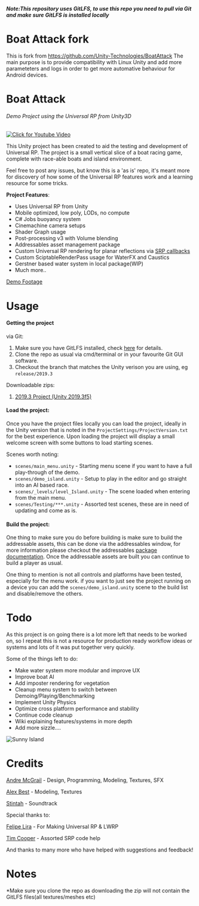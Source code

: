 **_Note:This repository uses GitLFS, to use this repo you need to pull via Git and make sure GitLFS is installed locally_**

# Boat Attack fork
This is fork from https://github.com/Unity-Technologies/BoatAttack
The main purpose is to provide compatibility with Linux Unity and add
more parameteters and logs in order to get more automative behaviour
for Android devices.

# Boat Attack
###### Demo Project using the Universal RP from Unity3D

[![Click for Youtube Video](https://media.githubusercontent.com/media/Verasl/BoatAttack/release/2019.3/Assets/Textures/UI/welcome-title.png)](https://drive.google.com/file/d/1PTNdhnqbhzSWUCfAinIefP5cfr6Dezuw/view)

This Unity project has been created to aid the testing and development of Universal RP. The project is a small vertical slice of a boat racing game, complete with race-able boats and island environment.

Feel free to post any issues, but know this is a 'as is' repo, it's meant more for discovery of how some of the Universal RP features work and a learning resource for some tricks.

**Project Features**:
  * Uses Universal RP from Unity
  * Mobile optimized, low poly, LODs, no compute
  * C# Jobs buoyancy system
  * Cinemachine camera setups
  * Shader Graph usage
  * Post-processing v3 with Volume blending
  * Addressables asset management package
  * Custom Universal RP rendering for planar reflections via [SRP callbacks](https://docs.unity3d.com/ScriptReference/Rendering.RenderPipelineManager.html)
  * Custom SciptableRenderPass usage for WaterFX and Caustics
  * Gerstner based water system in local package(WIP)
  * Much more..

[Demo Footage](https://drive.google.com/file/d/1PTNdhnqbhzSWUCfAinIefP5cfr6Dezuw/view)

# Usage

#### Getting the project
via Git:
  1. Make sure you have GitLFS installed, check [here](https://git-lfs.github.com) for details.
  2. Clone the repo as usual via cmd/terminal or in your favourite Git GUI software.
  3. Checkout the branch that matches the Unity verison you are using, eg `release/2019.3`

Downloadable zips:
  1. [2019.3 Project (Unity 2019.3f5)](https://drive.google.com/file/d/1vXpbVC36GHnyC-Eitl1WpLay9l_YqJGQ/view?usp=sharing)

#### Load the project:
Once you have the project files locally you can load the project, ideally in the Unity version that is noted in the `ProjectSettings/ProjectVersion.txt` for the best experience.
Upon loading the project will display a small welcome screen with some buttons to load starting scenes.

Scenes worth noting:
 - `scenes/main_menu.unity` - Starting menu scene if you want to have a full play-through of the demo.
 - `scenes/demo_island.unity` - Setup to play in the editor and go straight into an AI based race.
 - `scenes/_levels/level_Island.unity` - The scene loaded when entering from the main menu.
 - `scenes/Testing/***.unity` - Assorted test scenes, these are in need of updating and come as is.

#### Build the project:
One thing to make sure you do before building is make sure to build the addressable assets, this can be done via the addressables window, for more information please checkout the addressables [package documentation](https://docs.unity3d.com/Packages/com.unity.addressables@latest).
Once the addressable assets are built you can continue to build a player as usual.

One thing to mention is not all controls and platforms have been tested, especially for the menu work. if you want to just see the project running on a device you can add the `scenes/demo_island.unity` scene to the build list and disable/remove the others.

# Todo

As this project is on going there is a lot more left that needs to be worked on, so I repeat this is not a resource for production ready workflow ideas or systems and lots of it was put together very quickly.

Some of the things left to do:
 * Make water system more modular and improve UX
 * Improve boat AI
 * Add imposter rendering for vegetation
 * Cleanup menu system to switch between Demoing/Playing/Benchmarking
 * Implement Unity Physics
 * Optimize cross platform performance and stability
 * Continue code cleanup
 * Wiki explaining features/systems in more depth
 * Add more sizzle....

![Sunny Island](https://gdurl.com/STO1)

# Credits
[Andre McGrail](http://www.andremcgrail.com) - Design, Programming, Modeling, Textures, SFX

[Alex Best](https://big_ally.artstation.com) - Modeling, Textures

[Stintah](https://soundcloud.com/stintah) - Soundtrack

Special thanks to:

[Felipe Lira](https://github.com/phi-lira) - For Making Universal RP & LWRP

[Tim Cooper](https://github.com/stramit) - Assorted SRP code help

And thanks to many more who have helped with suggestions and feedback!

# Notes

*Make sure you clone the repo as downloading the zip will not contain the GitLFS files(all textures/meshes etc)

